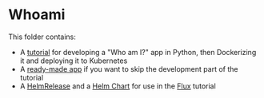 # Whoami

This folder contains:

* A [tutorial](tutorial/) for developing a "Who am I?" app in Python, then Dockerizing it and deploying it to Kubernetes
* A [ready-made app](app/) if you want to skip the development part of the tutorial
* A [HelmRelease](flux/) and a [Helm Chart](helm/) for use in the [Flux](../flux/) tutorial

